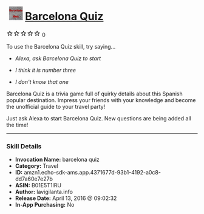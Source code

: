 # &nbsp;<img src="skill_icon" alt="Barcelona Quiz icon" width="36"> [Barcelona Quiz](http://alexa.amazon.com/#skills/amzn1.echo-sdk-ams.app.4371677d-93b1-4192-a0c8-dd7a60e7e27b)
![0 stars](../../images/ic_star_border_black_18dp_1x.png)![0 stars](../../images/ic_star_border_black_18dp_1x.png)![0 stars](../../images/ic_star_border_black_18dp_1x.png)![0 stars](../../images/ic_star_border_black_18dp_1x.png)![0 stars](../../images/ic_star_border_black_18dp_1x.png) 0

To use the Barcelona Quiz skill, try saying...

* *Alexa, ask Barcelona Quiz to start*

* *I think it is number three*

* *I don't know that one*

Barcelona Quiz is a trivia game full of quirky details about this Spanish popular destination. Impress your friends with your knowledge and become the unofficial guide to your travel party!

Just ask Alexa to start  Barcelona Quiz. New questions are being added all the time!

***

### Skill Details

* **Invocation Name:** barcelona quiz
* **Category:** Travel
* **ID:** amzn1.echo-sdk-ams.app.4371677d-93b1-4192-a0c8-dd7a60e7e27b
* **ASIN:** B01E5T1IRU
* **Author:** lavigilanta.info
* **Release Date:** April 13, 2016 @ 09:02:32
* **In-App Purchasing:** No
